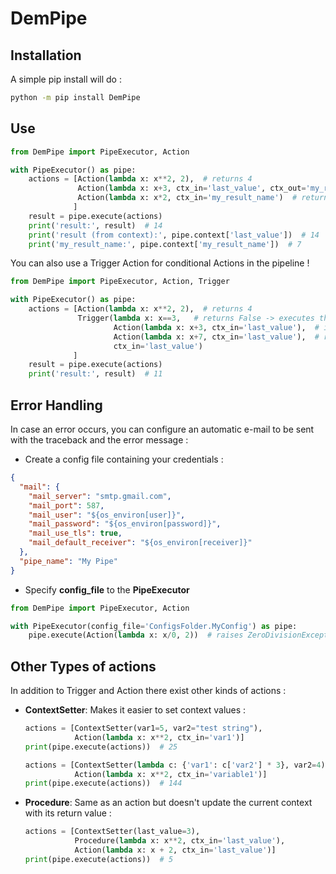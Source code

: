 # DemPipe

## Installation

A simple pip install will do :

```bash
python -m pip install DemPipe
```

## Use
```python
from DemPipe import PipeExecutor, Action

with PipeExecutor() as pipe:
    actions = [Action(lambda x: x**2, 2),  # returns 4
               Action(lambda x: x+3, ctx_in='last_value', ctx_out='my_result_name'),  # returns 4+3
               Action(lambda x: x*2, ctx_in='my_result_name')  # returns 2*7
              ]
    result = pipe.execute(actions)
    print('result:', result)  # 14
    print('result (from context):', pipe.context['last_value'])  # 14
    print('my_result_name:', pipe.context['my_result_name'])  # 7
```

You can also use a Trigger Action for conditional Actions in the pipeline ! 
```python
from DemPipe import PipeExecutor, Action, Trigger

with PipeExecutor() as pipe:
    actions = [Action(lambda x: x**2, 2),  # returns 4
               Trigger(lambda x: x==3,   # returns False -> executes the second action
                       Action(lambda x: x+3, ctx_in='last_value'),  # ignored
                       Action(lambda x: x+7, ctx_in='last_value'),  # returns 11
                       ctx_in='last_value')
              ]
    result = pipe.execute(actions)
    print('result:', result)  # 11
```

## Error Handling
In case an error occurs, you can configure an automatic e-mail to be sent with the traceback and the error message :
- Create a config file containing your credentials : 
```json
{
  "mail": {
    "mail_server": "smtp.gmail.com",
	"mail_port": 587,
	"mail_user": "${os_environ[user]}",
	"mail_password": "${os_environ[password]}",
	"mail_use_tls": true,
	"mail_default_receiver": "${os_environ[receiver]}"
  },
  "pipe_name": "My Pipe"
}
```

- Specify **config_file** to the **PipeExecutor**
```python
from DemPipe import PipeExecutor, Action

with PipeExecutor(config_file='ConfigsFolder.MyConfig') as pipe:
    pipe.execute(Action(lambda x: x/0, 2))  # raises ZeroDivisionException
```

## Other Types of actions

In addition to Trigger and Action there exist other kinds of actions :

- **ContextSetter**: Makes it easier to set context values :

  ```python
  actions = [ContextSetter(var1=5, var2="test string"),
             Action(lambda x: x**2, ctx_in='var1')]
  print(pipe.execute(actions))  # 25
  
  actions = [ContextSetter(lambda c: {'var1': c['var2'] * 3}, var2=4), 
             Action(lambda x: x**2, ctx_in='variable1')]
  print(pipe.execute(actions))  # 144
  ```

- **Procedure**: Same as an action but doesn't update the current context with its return value :

  ```python
  actions = [ContextSetter(last_value=3),
             Procedure(lambda x: x**2, ctx_in='last_value'),
             Action(lambda x: x + 2, ctx_in='last_value')]
  print(pipe.execute(actions))  # 5
  ```
